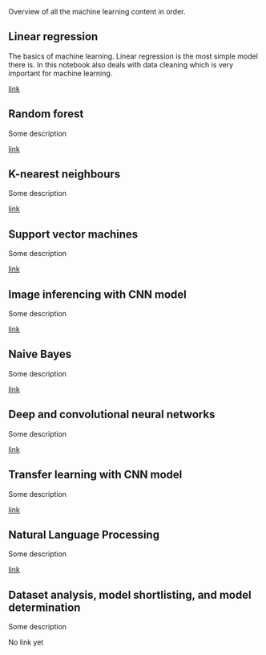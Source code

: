 Overview of all the machine learning content in order.

## Linear regression
The basics of machine learning. Linear regression is the most simple model there is. In this notebook also deals with data cleaning which is very important for machine learning.

[link](https://github.com/uOttawa-IT-Research-teaching/ML_cleaning_and_regression)

## Random forest
Some description

[link](https://github.com/uOttawa-IT-Research-teaching/DecisionTrees)

## K-nearest neighbours
Some description

[link](https://github.com/uOttawa-IT-Research-teaching/ML_k-nearest-neightbours)

## Support vector machines
Some description

[link](https://github.com/uOttawa-IT-Research-teaching/SVM)

## Image inferencing with CNN model
Some description

[link](https://github.com/uOttawa-IT-Research-teaching/CNN-ImageInferencing)

## Naive Bayes
Some description

[link](https://github.com/uOttawa-IT-Research-teaching/ML_naive_bayes)

## Deep and convolutional neural networks
Some description

[link](https://github.com/uOttawa-IT-Research-teaching/DNN-CNN_Intro)

## Transfer learning with CNN model
Some description

[link](https://github.com/uOttawa-IT-Research-teaching/TransferLearning_CNN)

## Natural Language Processing
Some description

[link](https://github.com/uOttawa-IT-Research-teaching/ML_Natural_Language_Processing)

## Dataset analysis, model shortlisting, and model determination
Some description

No link yet
